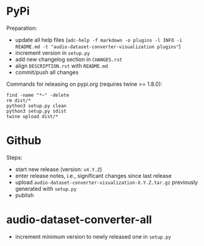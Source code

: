 PyPi
====

Preparation:

* update all help files (`adc-help -f markdown -o plugins -l INFO -i README.md -t "audio-dataset-converter-visualization plugins"`)
* increment version in `setup.py`
* add new changelog section in `CHANGES.rst`
* align `DESCRIPTION.rst` with `README.md`  
* commit/push all changes

Commands for releasing on pypi.org (requires twine >= 1.8.0):

```
find -name "*~" -delete
rm dist/*
python3 setup.py clean
python3 setup.py sdist
twine upload dist/*
```


Github
======

Steps:

* start new release (version: `vX.Y.Z`)
* enter release notes, i.e., significant changes since last release
* upload `audio-dataset-converter-visualization-X.Y.Z.tar.gz` previously generated with `setup.py`
* publish


audio-dataset-converter-all
===========================

* increment minimum version to newly released one in `setup.py`
